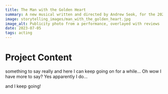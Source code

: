 ```yaml
---
title: The Man with the Golden Heart
summary: A new musical written and directed by Andrew Seok, for the 2023 Toronto Fringe Festival.
image: storytelling_images/man_with_the_golden_heart.jpg
image_alt: Publicity photo from a performance, overlayed with reviews
date: 2023-07-05
tags: acting
---
```


# Project Content

something to say really and here I can keep going on for a while...
Oh wow I have more to say? Yes apparently I do...

and I keep going!